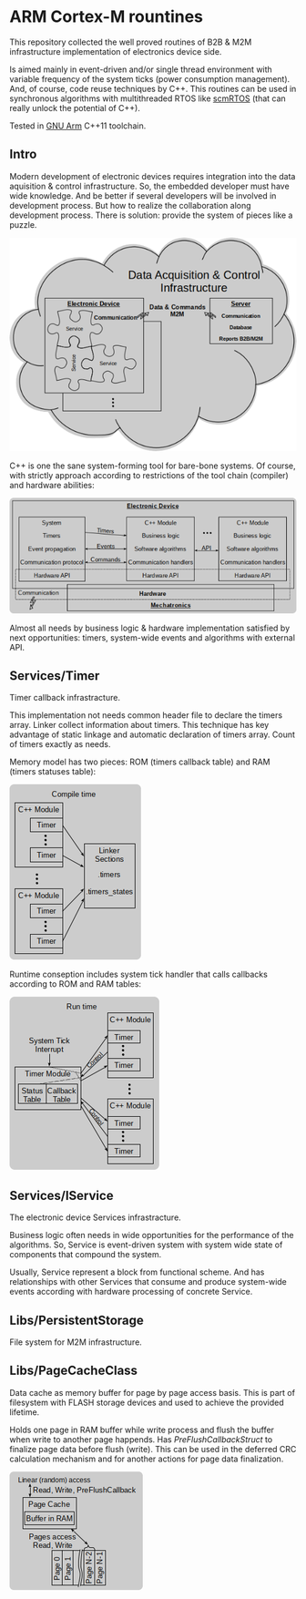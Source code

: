 # ARM Cortex-M rountines
This repository collected the well proved routines  of B2B & M2M infrastructure implementation of electronics device side.

Is aimed mainly in event-driven and/or single thread environment with variable frequency of the system ticks (power consumption management).
And, of course, code reuse techniques by С++.
This routines can be used in synchronous algorithms with multithreaded RTOS like [scmRTOS](https://github.com/scmrtos/scmrtos) (that can really unlock the potential of C++).

Tested in [GNU Arm](https://developer.arm.com/open-source/gnu-toolchain/gnu-rm/downloads) C++11 toolchain.

## Intro

Modern development of electronic devices requires integration into the data aquisition & control infrastructure. So, the embedded developer must have wide knowledge. And be better if several developers will be involved in development process. But how to realize the collaboration along development process. There is solution: provide the system of pieces like a puzzle.

![](/images/block-diagram.png)

C++ is one the sane system-forming tool for bare-bone systems. Of course, with strictly approach according to restrictions of the tool chain (compiler) and hardware abilities:

![](/images/block-diagram2.png)

Almost all needs by business logic & hardware implementation satisfied by next opportunities: timers, system-wide events and algorithms with external API.

## Services/Timer
Timer callback infrastracture.

This implementation not needs common header file to declare the timers array. Linker collect information about timers. This technique has key advantage of static linkage and automatic declaration of timers array. Count of timers exactly as needs.

Memory model has two pieces: ROM (timers callback table) and RAM (timers statuses table):

![](/images/timer.png)

Runtime conseption includes system tick handler that calls callbacks according to ROM and RAM tables:

![](/images/timer2.png)

## Services/IService
The electronic device Services infrastracture.

Business logic often needs in wide opportunities for the performance of the algorithms. So, Service is event-driven system with system wide state of components that compound the system.

Usually, Service represent a block from functional scheme. And has relationships with other Services that consume and produce system-wide events according with hardware processing of concrete Service.

## Libs/PersistentStorage
File system for M2M infrastructure.

## Libs/PageCacheClass
Data cache as memory buffer for page by page access basis. This is part of filesystem with FLASH storage devices and used to achieve the provided lifetime.

Holds one page in RAM buffer while write process and flush the buffer when write to another page happends. Has *PreFlushCallbackStruct* to finalize page data before flush (write). This can be used in the deferred CRC calculation mechanism and for another actions for page data finalization.

![](/images/page-cache.png)
